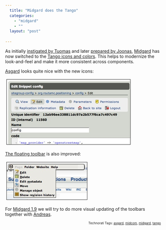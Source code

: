 ```yaml
---
  title: "Midgard does the Tango"
  categories: 
    - "midgard"
    - ""
  layout: "post"

---
```

As initially <a href="http://www.tigert.com/archives/2005/11/16/tango-ui-for-web/">instigated by Tuomas</a> and later <a href="http://www.nemein.com/people/joonas/blog/midcom-tangofied.html">prepared by Joonas</a>, <a href="http://www.midgard-project.org/">Midgard</a> has now switched to the <a href="http://tango.freedesktop.org/Tango_Desktop_Project">Tango icons and colors</a>. This helps to modernize the look-and-feel and make it more consistent across components.

<a href="http://bergie.iki.fi/blog/building_a_new_admin_interface_for_midgard/">Asgard</a> looks quite nice with the new icons:

<a href="/files/asgard-tango-icons.png"><img src="/files/asgard-tango-icons-tm.jpg" height="210" width="400" border="1" hspace="4" vspace="4" alt="Asgard-Tango-Icons" /></a><span style="font-size:0pt;">

</span><a href="http://bergie.iki.fi/blog/midgard-s-new-toolbar/">The floating toolbar</a> is also improved:

<a href="/files/midcom-toolbar-tango-1.png"><img src="/files/midcom-toolbar-tango-1-tm.jpg" height="121" width="260" border="1" hspace="4" vspace="4" alt="Midcom-Toolbar-Tango-1" /></a><span style="font-size:0pt;">

</span>For <a href="http://www.midgard-project.org/discussion/developer-forum/we_may_need_midgard_1-9_after_all/">Midgard 1.9</a> we will try to do more visual updating of the toolbars together with <a href="http://www.andreasn.se/blog/">Andreas</a>.

<p style="text-align:right;font-size:10px;">Technorati Tags: <a href="http://www.technorati.com/tag/asgard" rel="tag">asgard</a>, <a href="http://www.technorati.com/tag/midcom" rel="tag">midcom</a>, <a href="http://www.technorati.com/tag/midgard" rel="tag">midgard</a>, <a href="http://www.technorati.com/tag/tango" rel="tag">tango</a></p>